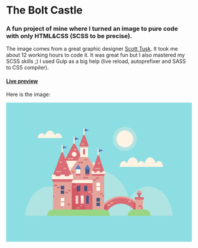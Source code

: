# The Bolt Castle

### A fun project of mine where I turned an image to pure code with only HTML&CSS (SCSS to be precise).

The image comes from a great graphic designer [Scott Tusk](https://dribbble.com/Tusk). It took me about 12 working hours to code it. It was great fun but I also mastered my SCSS skills ;) I used Gulp as a big help (live reload, autoprefixer and SASS to CSS compiler).

#### [Live preview](https://mkupiniak.github.io/The_Bolt_Castle/)

Here is the image:

![The Bolt Castle image](bolt_castle.jpg)
